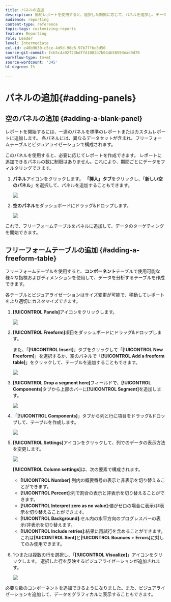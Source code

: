 ```yaml
---
title: パネルの追加
description: 動的レポートを使用すると、選択した期間に応じて、パネルを追加し、データをより適切にフィルタリングできます。
audience: reporting
content-type: reference
topic-tags: customizing-reports
feature: Reporting
role: Leader
level: Intermediate
exl-id: e48b9630-c5ce-4d5d-90e6-97b77fbe3d50
source-git-commit: fcb5c4a92f23bdffd1082b7b044b5859dead9d70
workflow-type: tm+mt
source-wordcount: '345'
ht-degree: 1%

---
```


# パネルの追加{#adding-panels}

## 空のパネルの追加 {#adding-a-blank-panel}

レポートを開始するには、一連のパネルを標準のレポートまたはカスタムレポートに追加します。 各パネルには、異なるデータセットが含まれ、フリーフォームテーブルとビジュアライゼーションで構成されます。

このパネルを使用すると、必要に応じてレポートを作成できます。 レポートに追加できるパネルの数に制限はありません。これにより、期間ごとにデータをフィルタリングできます。

1. **パネル**&#x200B;アイコンをクリックします。 **「挿入」タブ**&#x200B;をクリックし、「**新しい空のパネル**」を選択して、パネルを追加することもできます。

   ![](assets/dynamic_report_panel_1.png)

1. **空のパネル**&#x200B;をダッシュボードにドラッグ&amp;ドロップします。

   ![](assets/dynamic_report_panel.png)

これで、フリーフォームテーブルをパネルに追加して、データのターゲティングを開始できます。

## フリーフォームテーブルの追加 {#adding-a-freeform-table}

フリーフォームテーブルを使用すると、**コンポーネント**&#x200B;テーブルで使用可能な様々な指標およびディメンションを使用して、データを分析するテーブルを作成できます。

各テーブルとビジュアライゼーションはサイズ変更が可能で、移動してレポートをより適切にカスタマイズできます。

1. **[!UICONTROL Panels]**&#x200B;アイコンをクリックします。

   ![](assets/dynamic_report_panel_1.png)

1. **[!UICONTROL Freeform]**&#x200B;項目をダッシュボードにドラッグ&amp;ドロップします。

   また、「**[!UICONTROL Insert]**」タブをクリックして「**[!UICONTROL New Freeform]**」を選択するか、空のパネルで「**[!UICONTROL Add a freeform table]**」をクリックして、テーブルを追加することもできます。

   ![](assets/dynamic_report_panel_2.png)

1. **[!UICONTROL Drop a segment here]**&#x200B;フィールドで、**[!UICONTROL Components]**&#x200B;タブから上部のバーに&#x200B;**[!UICONTROL Segment]**&#x200B;を追加します。

   ![](assets/dynamic_report_panel_3.png)

1. 「**[!UICONTROL Components]**」タブから列と行に項目をドラッグ&amp;ドロップして、テーブルを作成します。

   ![](assets/dynamic_report_freeform_3.png)

1. **[!UICONTROL Settings]**&#x200B;アイコンをクリックして、列でのデータの表示方法を変更します。

   ![](assets/dynamic_report_freeform_4.png)

   **[!UICONTROL Column settings]**&#x200B;は、次の要素で構成されます。

   * **[!UICONTROL Number]**:列内の概要番号の表示と非表示を切り替えることができます。
   * **[!UICONTROL Percent]**:列で割合の表示と非表示を切り替えることができます。
   * **[!UICONTROL Interpret zero as no value]**:値がゼロの場合に表示/非表示を切り替えることができます。
   * **[!UICONTROL Background]**:セル内の水平方向のプログレスバーの表示/非表示を切り替えます。
   * **[!UICONTROL Include retries]**:結果に再試行を含めることができます。これは&#x200B;**[!UICONTROL Sent]**&#x200B;と&#x200B;**[!UICONTROL Bounces + Errors]**&#x200B;に対してのみ使用できます。

1. 1つまたは複数の行を選択し、「**[!UICONTROL Visualize]**」アイコンをクリックします。 選択した行を反映するビジュアライゼーションが追加されます。

   ![](assets/dynamic_report_freeform_5.png)

必要な数のコンポーネントを追加できるようになりました。また、ビジュアライゼーションを追加して、データをグラフィカルに表示することもできます。
